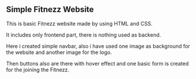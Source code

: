 ## Simple Fitnezz Website

This is basic Fitnezz website made by using HTML and CSS.

It includes only frontend part, there is nothing used as backend.

Here i created simple navbar, also i have used one image as background for the website and another image for the 
logo. 

Then buttons also are there with hover effect and one basic form is created for the joining the Fitnezz.
